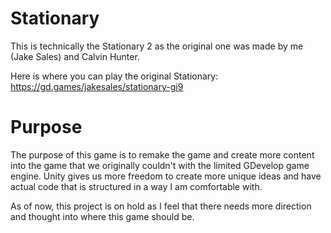 # Stationary
This is technically the Stationary 2 as the original one was made by me (Jake Sales) and Calvin Hunter. 

Here is where you can play the original Stationary: https://gd.games/jakesales/stationary-gi9

# Purpose
The purpose of this game is to remake the game and create more content into the game that we originally couldn't with the limited GDevelop game engine.
Unity gives us more freedom to create more unique ideas and have actual code that is structured in a way I am comfortable with.

As of now, this project is on hold as I feel that there needs more direction and thought into where this game should be.
